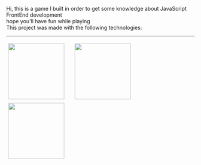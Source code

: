 <style> 
.column {
  float: left;
  width: 33.33%;
  padding: 5px;
}
  
.row::after {
  content: "";
  clear: both;
  display: table;
}
</style>


Hi, this is a game I built in order to get some knowledge about JavaScript FrontEnd development<br/>
hope you'll have fun while playing <br/>
This project was made with the following technologies: <br/>
<hr>
<div class="row">
  <div class="column">
    <img height ="150" width="150" src="https://cdn.jsdelivr.net/gh/devicons/devicon/icons/html5/html5-original-wordmark.svg" />
  </div>
  <div class="column">
    <img height ="150" width="150" src="https://cdn.jsdelivr.net/gh/devicons/devicon/icons/css3/css3-original-wordmark.svg" />
  </div>
  <div class="column">
    <img height ="150" width="150" src="https://cdn.jsdelivr.net/gh/devicons/devicon/icons/javascript/javascript-original.svg" />
  </div>
</div>


